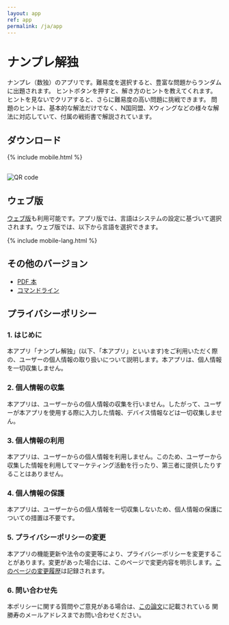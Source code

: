 ```yaml
---
layout: app
ref: app
permalink: /ja/app
---
```


# ナンプレ解独

ナンプレ（数独）のアプリです。難易度を選択すると、豊富な問題からランダムに出題されます。
ヒントボタンを押すと、解き方のヒントを教えてくれます。
ヒントを見ないでクリアすると、さらに難易度の高い問題に挑戦できます。
問題のヒントは、基本的な解法だけでなく、N国同盟、Xウィングなどの様々な解法に対応していて、付属の戦術書で解説されています。

## ダウンロード
{% include mobile.html %}
<img src="{{'/img/qr.png' | relative_url}}" alt="QR code" style="display: block; margin-top: 30px;">

## ウェブ版
[ウェブ版](../sudoku/)も利用可能です。アプリ版では、言語はシステムの設定に基づいて選択されます。ウェブ版では、以下から言語を選択できます。

{% include mobile-lang.html %}

## その他のバージョン
- [PDF 本](book)
- [コマンドライン](./)

## <a name="privacy">プライバシーポリシー</a>

### 1. はじめに
本アプリ「ナンプレ解独」(以下、「本アプリ」といいます)をご利用いただく際の、ユーザーの個人情報の取り扱いについて説明します。本アプリは、個人情報を一切収集しません。

### 2. 個人情報の収集
本アプリは、ユーザーからの個人情報の収集を行いません。したがって、ユーザーが本アプリを使用する際に入力した情報、デバイス情報などは一切収集しません。

### 3. 個人情報の利用
本アプリは、ユーザーからの個人情報を利用しません。このため、ユーザーから収集した情報を利用してマーケティング活動を行ったり、第三者に提供したりすることはありません。

### 4. 個人情報の保護
本アプリは、ユーザーからの個人情報を一切収集しないため、個人情報の保護についての措置は不要です。

### 5. プライバシーポリシーの変更
本アプリの機能更新や法令の変更等により、プライバシーポリシーを変更することがあります。変更があった場合には、このページで変更内容を明示します。[このページの変更履歴](https://github.com/sekika/kaidoku/commits/master/docs/app.ja.md)は記録されます。

### 6. 問い合わせ先
本ポリシーに関する質問やご意見がある場合は、[この論文](https://doi.org/10.2478/johh-2022-0039)に記載されている 関勝寿のメールアドレスまでお問い合わせください。

